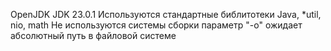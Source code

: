 OpenJDK JDK 23.0.1
Используются стандартные библитотеки Java, *util, nio, math
Не используются системы сборки
параметр "-o" ожидает абсолютный путь в файловой системе
